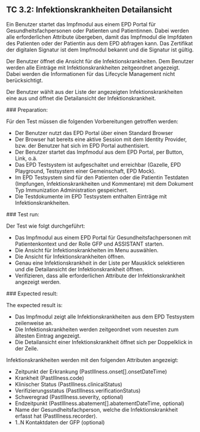 ## TC 3.2: Infektionskrankheiten Detailansicht

Ein Benutzer startet das Impfmodul aus einem EPD Portal für Gesundheitsfachpersonen oder Patienten und Patientinnen. Dabei werden alle erforderlichen Attribute übergeben, damit das Impfmodul die Impfdaten des Patienten oder der Patientin aus dem EPD abfragen kann. Das Zertifikat der digitalen Signatur ist dem Impfmodul bekannt und die Signatur ist gültig.

Der Benutzer öffnet die Ansicht für die Infektionskrankheiten. Dem Benutzer werden alle Einträge mit Infektionskrankheiten zeitgeordnet angezeigt. Dabei werden die Informationen für das Lifecycle Management nicht berücksichtigt.

Der Benutzer wählt aus der Liste der angezeigten Infektionskrankheiten eine aus und öffnet die Detailansicht der Infektionskrankheit.

### Preparation:

Für den Test müssen die folgenden Vorbereitungen getroffen werden:
- Der Benutzer nutzt das EPD Portal über einen Standard Browser
- Der Browser hat bereits eine aktive Session mit dem Identity Provider, bzw. der Benutzer hat sich im EPD Portal authentisiert.
- Der Benutzer startet das Impfmodul aus dem EPD Portal, per Button, Link, o.ä.  
- Das EPD Testsystem ist aufgeschaltet und erreichbar (Gazelle, EPD Playground, Testsystem einer Gemeinschaft, EPD Mock).
- Im EPD Testsystem sind für den Patienten oder die Patientin Testdaten (Impfungen, Infektionskrankheiten und Kommentare) mit dem Dokument Typ Immunization Administration gespeichert.
- Die Testdokumente im EPD Testsystem enthalten Einträge mit Infektionskrankheiten.

### Test run:

Der Test wie folgt durchgeführt:
- Das Impfmodul aus einem EPD Portal für Gesundheitsfachpersonen mit Patientenkontext und der Rolle GFP und ASSISTANT starten.
- Die Ansicht für Infektionskrankheiten im Menu auswählen.
- Die Ansicht für Infektionskrankheiten öffnen.
- Genau eine Infektionskrankheit in der Liste per Mausklick selektieren und die Detailansicht der Infektionskrankheit öffnen.
- Verifizieren, dass alle erforderlichen Attribute der Infektionskrankheit angezeigt werden.

### Expected result:

The expected result is:
- Das Impfmodul zeigt alle Infektionskrankheiten aus dem EPD Testsystem zeilenweise an.
- Die Infektionskrankheiten werden zeitgeordnet vom neuesten zum ältesten Eintrag angezeigt.  
- Die Detailansicht einer Infektionskrankheit öffnet sich per Doppelklick in der Zeile.

Infektionskrankheiten werden mit den folgenden Attributen angezeigt:
- Zeitpunkt der Erkrankung (PastIllness.onset[].onsetDateTime)
- Krankheit (PastIllness.code)
- Klinischer Status (PastIllness.clinicalStatus)
- Verifizierungsstatus (PastIllness.verificationStatus)
- Schweregrad (PastIllness.severity, optional)
- Endzeitpunkt (PastIllness.abatement[].abatementDateTime, optional)
- Name der Gesundheitsfachperson, welche die Infektionskrankheit erfasst hat (PastIllness.recorder).
- 1..N Kontaktdaten der GFP (optional)  
